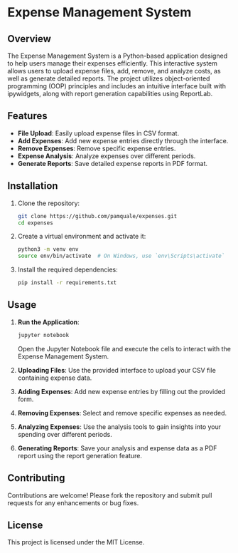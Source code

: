 # Expense Management System

## Overview

The Expense Management System is a Python-based application designed to help users manage their expenses efficiently. This interactive system allows users to upload expense files, add, remove, and analyze costs, as well as generate detailed reports. The project utilizes object-oriented programming (OOP) principles and includes an intuitive interface built with ipywidgets, along with report generation capabilities using ReportLab.

## Features

- **File Upload**: Easily upload expense files in CSV format.
- **Add Expenses**: Add new expense entries directly through the interface.
- **Remove Expenses**: Remove specific expense entries.
- **Expense Analysis**: Analyze expenses over different periods.
- **Generate Reports**: Save detailed expense reports in PDF format.

## Installation

1. Clone the repository:
   ```bash
   git clone https://github.com/pamquale/expenses.git
   cd expenses
   ```

2. Create a virtual environment and activate it:
   ```bash
   python3 -m venv env
   source env/bin/activate  # On Windows, use `env\Scripts\activate`
   ```

3. Install the required dependencies:
   ```bash
   pip install -r requirements.txt
   ```

## Usage

1. **Run the Application**: 
   ```bash
   jupyter notebook
   ```
   Open the Jupyter Notebook file and execute the cells to interact with the Expense Management System.

2. **Uploading Files**: Use the provided interface to upload your CSV file containing expense data.

3. **Adding Expenses**: Add new expense entries by filling out the provided form.

4. **Removing Expenses**: Select and remove specific expenses as needed.

5. **Analyzing Expenses**: Use the analysis tools to gain insights into your spending over different periods.

6. **Generating Reports**: Save your analysis and expense data as a PDF report using the report generation feature.


## Contributing

Contributions are welcome! Please fork the repository and submit pull requests for any enhancements or bug fixes.

## License

This project is licensed under the MIT License.
